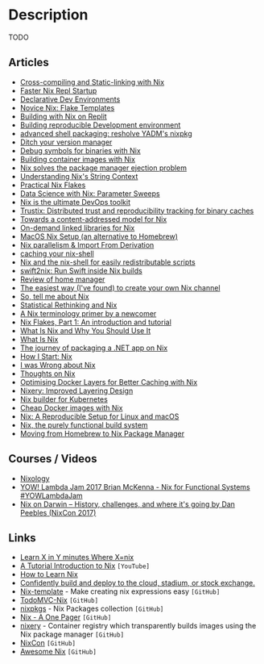 # Description

TODO


## Articles

- [Cross-compiling and Static-linking with Nix](https://functor.tokyo/blog/2021-10-20-nix-cross-static)
- [Faster Nix Repl Startup](https://blog.replit.com/nix-perf-improvements)
- [Declarative Dev Environments](https://marcopolo.io/code/declarative-dev-environments/)
- [Novice Nix: Flake Templates](https://peppe.rs/posts/novice_nix:_flake_templates/)
- [Building with Nix on Replit](https://docs.replit.com/tutorials/30-build-with-nix)
- [Building reproducible Development environment](https://mudrii.medium.com/building-reproducible-development-environment-b1d4fb51a302)
- [advanced shell packaging: resholve YADM's nixpkg](https://t-ravis.com/post/nix/advanced_shell_packaging_resholve_yadm/)
- [Ditch your version manager](https://juliu.is/ditch-your-version-manager/)
- [Debug symbols for binaries with Nix](http://rski.github.io/2021/09/05/nix-debugging.html)
- [Building container images with Nix](https://thewagner.net/blog/2021/02/25/building-container-images-with-nix/)
- [Nix solves the package manager ejection problem](https://zeroindexed.com/nix-ejection-problem)
- [Understanding Nix's String Context](https://shealevy.com/blog/2018/08/05/understanding-nixs-string-context/)
- [Practical Nix Flakes](https://serokell.io/blog/practical-nix-flakes)
- [Data Science with Nix: Parameter Sweeps](https://blog.nixbuild.net/posts/2021-04-26-data-science-with-nix-parameter-sweeps.html)
- [Nix is the ultimate DevOps toolkit](https://www.channable.com/tech/nix-is-the-ultimate-devops-toolkit)
- [Trustix: Distributed trust and reproducibility tracking for binary caches](https://www.tweag.io/blog/2020-12-16-trustix-announcement/)
- [Towards a content-addressed model for Nix](https://www.tweag.io/blog/2020-09-10-nix-cas/)
- [On-demand linked libraries for Nix](https://fzakaria.com/2020/11/17/on-demand-linked-libraries-for-nix.html)
- [MacOS Nix Setup (an alternative to Homebrew)](https://wickedchicken.github.io/post/macos-nix-setup/)
- [Nix parallelism & Import From Derivation](https://fzakaria.com/2020/10/20/nix-parallelism-import-from-derivation.html)
- [caching your nix-shell](https://fzakaria.com/2020/08/11/caching-your-nix-shell.html)
- [Nix and the nix-shell for easily redistributable scripts](https://knezevic.ch/posts/nix-shell-redistributable-scripts/)
- [swift2nix: Run Swift inside Nix builds](https://euandre.org/2020/10/05/swift2nix-run-swift-inside-nix-builds.html)
- [Review of home manager](https://magnusson.io/post/home-manager-review/)
- [The easiest way (I've found) to create your own Nix channel](https://lucperkins.dev/blog/nix-channel/)
- [So, tell me about Nix](https://ghedam.at/15490/so-tell-me-about-nix)
- [Statistical Rethinking and Nix](https://rgoswami.me/posts/rethinking-r-nix/)
- [A Nix terminology primer by a newcomer](https://stephank.nl/p/2020-06-01-a-nix-primer-by-a-newcomer.html)
- [Nix Flakes, Part 1: An introduction and tutorial](https://www.tweag.io/blog/2020-05-25-flakes/)
- [What Is Nix and Why You Should Use It](https://serokell.io/blog/what-is-nix)
- [What Is Nix](https://shopify.engineering/what-is-nix)
- [The journey of packaging a .NET app on Nix](https://sgt.hootr.club/molten-matter/dotnet-on-nix/)
- [How I Start: Nix](https://christine.website/blog/how-i-start-nix-2020-03-08)
- [I was Wrong about Nix](https://christine.website/blog/i-was-wrong-about-nix-2020-02-10)
- [Thoughts on Nix](https://christine.website/blog/thoughts-on-nix-2020-01-28)
- [Optimising Docker Layers for Better Caching with Nix](https://grahamc.com/blog/nix-and-layered-docker-images)
- [Nixery: Improved Layering Design](https://tazj.in/blog/nixery-layers)
- [Nix builder for Kubernetes](https://gist.github.com/tazjin/08f3d37073b3590aacac424303e6f745)
- [Cheap Docker images with Nix](http://lethalman.blogspot.com/2016/04/cheap-docker-images-with-nix_15.html)
- [Nix: A Reproducible Setup for Linux and macOS](https://www.nmattia.com/posts/2018-03-21-nix-reproducible-setup-linux-macos.html)
- [Nix, the purely functional build system](https://www.boronine.com/2018/02/02/Nix/)
- [Moving from Homebrew to Nix Package Manager](https://www.softinio.com/post/moving-from-homebrew-to-nix-package-manager/)


## Courses / Videos

- [Nixology](https://youtube.com/playlist?list=PLRGI9KQ3_HP_OFRG6R-p4iFgMSK1t5BHs)
- [YOW! Lambda Jam 2017 Brian McKenna - Nix for Functional Systems #YOWLambdaJam](https://youtu.be/mIxtBVKo7JE)
- [Nix on Darwin – History, challenges, and where it's going by Dan Peebles (NixCon 2017)](https://youtu.be/73mnPBLL_20)


## Links

- [Learn X in Y minutes Where X=nix](https://learnxinyminutes.com/docs/nix/)
- [A Tutorial Introduction to Nix](https://rgoswami.me/posts/ccon-tut-nix/) `[YouTube]`
- [How to Learn Nix](https://ianthehenry.com/posts/how-to-learn-nix/)
- [Confidently build and deploy to the cloud, stadium, or stock exchange.](https://determinate.systems/)
- [Nix-template](https://github.com/jonringer/nix-template) - Make creating nix expressions easy `[GitHub]`
- [TodoMVC-Nix](https://github.com/nix-community/todomvc-nix) `[GitHub]`
- [nixpkgs](https://github.com/NixOS/nixpkgs) - Nix Packages collection `[GitHub]`
- [Nix - A One Pager](https://github.com/tazjin/nix-1p) `[GitHub]`
- [nixery](https://github.com/tazjin/nixery) - Container registry which transparently builds images using the Nix package manager `[GitHub]`
- [NixCon](https://www.youtube.com/channel/UCjqkNrQ8F3OhKSCfCgagWLg) `[GitHub]`
- [Awesome Nix](https://github.com/nix-community/awesome-nix) `[GitHub]`
